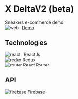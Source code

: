 # X DeltaV2 (beta)

Sneakers e-commerce demo<BR>
![web](https://user-images.githubusercontent.com/42875282/92638886-a11ddf00-f2a0-11ea-8392-68f65b802ff3.png) &nbsp; [Demo](https://xdeltav2.netlify.app/)

## Technologies
![react](https://user-images.githubusercontent.com/42875282/89714341-68b67880-d963-11ea-8e1d-774d1029a818.png) &nbsp; ReactJs <BR>
![redux](https://user-images.githubusercontent.com/42875282/95271987-ea604080-0804-11eb-9a8b-287738267a8b.png) Redux <BR>
![router](https://user-images.githubusercontent.com/42875282/176512853-bb603d66-d42d-40df-a7d8-9a750d51d1bc.png) React Router

## API
![firebase](https://user-images.githubusercontent.com/42875282/176513423-ceaa9144-53ee-47a6-bf97-314fe93a02d3.png) Firebase
